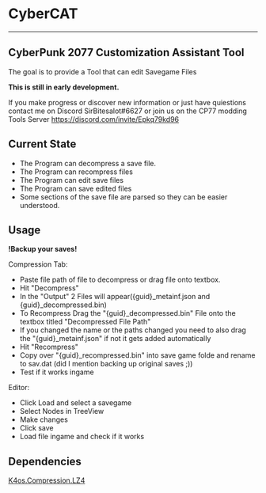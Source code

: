 # CyberCAT
--------

CyberPunk 2077 Customization Assistant Tool
--------
The goal is to provide a Tool that can edit Savegame Files

**This is still in early development.**

If you make progress or discover new information or just have quiestions contact me on Discord SirBitesalot#6627 or join us on the CP77 modding Tools Server https://discord.com/invite/Epkq79kd96

Current State
--------
- The Program can decompress a save file.
- The Program can recompress files
- The Program can edit save files
- The Program can save edited files
- Some sections of the save file are parsed so they can be easier understood.


Usage
--------
**!Backup your saves!**

Compression Tab:
- Paste file path of file to decompress or drag file onto textbox.
- Hit "Decompress"
- In the "Output" 2 Files will appear({guid}\_metainf.json and {guid}\_decompressed.bin)
- To Recompress Drag the "{guid}\_decompressed.bin" File onto the textbox titled "Decompressed File Path"
- If you changed the name or the paths changed you need to also drag the "{guid}\_metainf.json" if not it gets added automatically
- Hit "Recompress"
- Copy over "{guid}\_recompressed.bin" into save game folde and rename to sav.dat (did I mention backing up original saves ;))
- Test if it works ingame

Editor:
- Click Load and select a savegame
- Select Nodes in TreeView
- Make changes
- Click save
- Load file ingame and check if it works

Dependencies
--------
[K4os.Compression.LZ4][0]

[0]:https://github.com/MiloszKrajewski/K4os.Compression.LZ4

